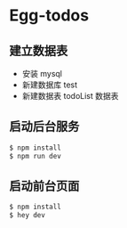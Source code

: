 # Egg-todos

## 建立数据表

* 安装 mysql
* 新建数据库 test
* 新建数据表 todoList 数据表

## 启动后台服务

```bash
$ npm install
$ npm run dev
```

## 启动前台页面

```bash
$ npm install
$ hey dev
```